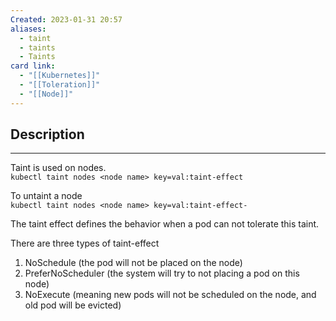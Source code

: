 ```yaml
---
Created: 2023-01-31 20:57
aliases:
  - taint
  - taints
  - Taints
card link:
  - "[[Kubernetes]]"
  - "[[Toleration]]"
  - "[[Node]]"
---
```

## Description
---

Taint is used on nodes.  
`kubectl taint nodes <node name> key=val:taint-effect`

To untaint a node  
`kubectl taint nodes <node name> key=val:taint-effect-`

The taint effect defines the behavior when a pod can not tolerate this taint.

There are three types of taint-effect

1. NoSchedule (the pod will not be placed on the node)
2. PreferNoScheduler (the system will try to not placing a pod on this node)
3. NoExecute (meaning new pods will not be scheduled on the node, and old pod will be evicted)


